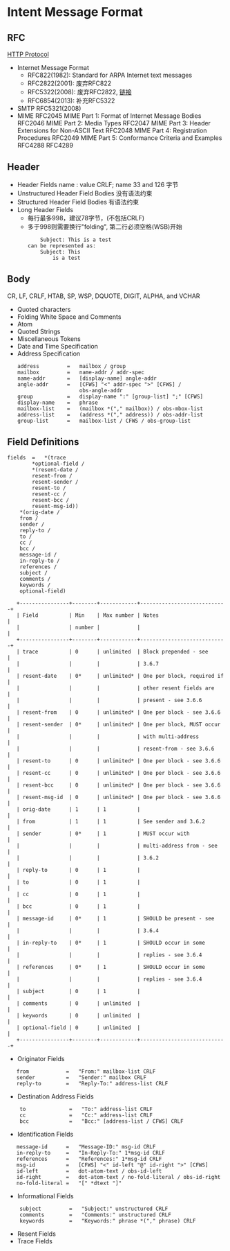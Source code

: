 # Intent Message Format
## RFC
[HTTP Protocol](https://www.w3.org/Protocols/)  
- Internet Message Format
    - RFC822(1982): Standard for ARPA Internet text messages
    - RFC2822(2001): 废弃RFC822
    - RFC5322(2008): 废弃RFC2822, [链接](https://www.ietf.org/rfc/rfc5322.txt)
    - RFC6854(2013): 补充RFC5322
- SMTP
    RFC5321(2008) 
- MIME
    RFC2045 MIME Part 1: Format of Internet Message Bodies 
    RFC2046 MIME Part 2: Media Types 
    RFC2047 MIME Part 3: Header Extensions for Non-ASCII Text 
    RFC2048 MIME Part 4: Registration Procedures 
    RFC2049 MIME Part 5: Conformance Criteria and Examples
    RFC4288 
    RFC4289
## Header
- Header Fields
    name : value CRLF;  name 33 and 126 字节
- Unstructured Header Field Bodies
    没有语法约束
- Structured Header Field Bodies
    有语法约束
- Long Header Fields
  - 每行最多998，建议78字节，(不包括CRLF)
  - 多于998则需要换行"folding", 第二行必须空格(WSB)开始
    ```
        Subject: This is a test
    can be represented as:
        Subject: This
            is a test
    ```
## Body
CR, LF, CRLF, HTAB, SP, WSP, DQUOTE, DIGIT, ALPHA, and VCHAR
- Quoted characters
- Folding White Space and Comments
- Atom
- Quoted Strings
- Miscellaneous Tokens
- Date and Time Specification
- Address Specification
    ```
    address         =   mailbox / group
    mailbox         =   name-addr / addr-spec
    name-addr       =   [display-name] angle-addr
    angle-addr      =   [CFWS] "<" addr-spec ">" [CFWS] /
                        obs-angle-addr
    group           =   display-name ":" [group-list] ";" [CFWS]
    display-name    =   phrase
    mailbox-list    =   (mailbox *("," mailbox)) / obs-mbox-list
    address-list    =   (address *("," address)) / obs-addr-list
    group-list      =   mailbox-list / CFWS / obs-group-list
    ```
## Field Definitions
```
fields  =   *(trace
        *optional-field /
        *(resent-date /
        resent-from /
        resent-sender /
        resent-to /
        resent-cc /
        resent-bcc /
        resent-msg-id))
    *(orig-date /
    from /
    sender /
    reply-to /
    to /
    cc /
    bcc /
    message-id /
    in-reply-to /
    references /
    subject /
    comments /
    keywords /
    optional-field)
```
```
   +----------------+--------+------------+----------------------------+
   | Field          | Min    | Max number | Notes                      |
   |                | number |            |                            |
   +----------------+--------+------------+----------------------------+
   | trace          | 0      | unlimited  | Block prepended - see      |
   |                |        |            | 3.6.7                      |
   | resent-date    | 0*     | unlimited* | One per block, required if |
   |                |        |            | other resent fields are    |
   |                |        |            | present - see 3.6.6        |
   | resent-from    | 0      | unlimited* | One per block - see 3.6.6  |
   | resent-sender  | 0*     | unlimited* | One per block, MUST occur  |
   |                |        |            | with multi-address         |
   |                |        |            | resent-from - see 3.6.6    |
   | resent-to      | 0      | unlimited* | One per block - see 3.6.6  |
   | resent-cc      | 0      | unlimited* | One per block - see 3.6.6  |
   | resent-bcc     | 0      | unlimited* | One per block - see 3.6.6  |
   | resent-msg-id  | 0      | unlimited* | One per block - see 3.6.6  |
   | orig-date      | 1      | 1          |                            |
   | from           | 1      | 1          | See sender and 3.6.2       |
   | sender         | 0*     | 1          | MUST occur with            |
   |                |        |            | multi-address from - see   |
   |                |        |            | 3.6.2                      |
   | reply-to       | 0      | 1          |                            |
   | to             | 0      | 1          |                            |
   | cc             | 0      | 1          |                            |
   | bcc            | 0      | 1          |                            |
   | message-id     | 0*     | 1          | SHOULD be present - see    |
   |                |        |            | 3.6.4                      |
   | in-reply-to    | 0*     | 1          | SHOULD occur in some       |
   |                |        |            | replies - see 3.6.4        |
   | references     | 0*     | 1          | SHOULD occur in some       |
   |                |        |            | replies - see 3.6.4        |
   | subject        | 0      | 1          |                            |
   | comments       | 0      | unlimited  |                            |
   | keywords       | 0      | unlimited  |                            |
   | optional-field | 0      | unlimited  |                            |
   +----------------+--------+------------+----------------------------+
```
- Originator Fields
```
   from            =   "From:" mailbox-list CRLF
   sender          =   "Sender:" mailbox CRLF
   reply-to        =   "Reply-To:" address-list CRLF
```
- Destination Address Fields
```
    to              =   "To:" address-list CRLF
    cc              =   "Cc:" address-list CRLF
    bcc             =   "Bcc:" [address-list / CFWS] CRLF
```
- Identification Fields
```
   message-id      =   "Message-ID:" msg-id CRLF
   in-reply-to     =   "In-Reply-To:" 1*msg-id CRLF
   references      =   "References:" 1*msg-id CRLF
   msg-id          =   [CFWS] "<" id-left "@" id-right ">" [CFWS]
   id-left         =   dot-atom-text / obs-id-left
   id-right        =   dot-atom-text / no-fold-literal / obs-id-right
   no-fold-literal =   "[" *dtext "]"
```
- Informational Fields
```
    subject         =   "Subject:" unstructured CRLF
    comments        =   "Comments:" unstructured CRLF
    keywords        =   "Keywords:" phrase *("," phrase) CRLF
```
- Resent Fields
- Trace Fields
